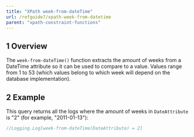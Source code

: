 ```yaml
---
title: "XPath week-from-dateTime"
url: /refguide7/xpath-week-from-datetime
parent: "xpath-constraint-functions"
---
```


## 1 Overview

The `week-from-dateTime()` function extracts the amount of weeks from a DateTime attribute so it can be used to compare to a value. Values range from 1 to 53 (which values belong to which week will depend on the database implementation).

## 2 Example

This query returns all the logs where the amount of weeks in `DateAttribute` is "2" (for example, "2011-01-13"):


```java
//Logging.Log[week-from-dateTime(DateAttribute) = 2]
```
